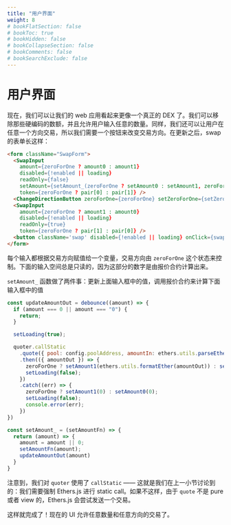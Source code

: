 ```yaml
---
title: "用户界面"
weight: 8
# bookFlatSection: false
# bookToc: true
# bookHidden: false
# bookCollapseSection: false
# bookComments: false
# bookSearchExclude: false
---
```


# 用户界面

现在，我们可以让我们的 web 应用看起来更像一个真正的 DEX 了。我们可以移除那些硬编码的数额，并且允许用户输入任意的数量。同样，我们还可以让用户在任意一个方向交易，所以我们需要一个按钮来改变交易方向。在更新之后，swap 的表单长这样：

```html
<form className="SwapForm">
  <SwapInput
    amount={zeroForOne ? amount0 : amount1}
    disabled={!enabled || loading}
    readOnly={false}
    setAmount={setAmount_(zeroForOne ? setAmount0 : setAmount1, zeroForOne)}
    token={zeroForOne ? pair[0] : pair[1]} />
  <ChangeDirectionButton zeroForOne={zeroForOne} setZeroForOne={setZeroForOne} disabled={!enabled || loading} />
  <SwapInput
    amount={zeroForOne ? amount1 : amount0}
    disabled={!enabled || loading}
    readOnly={true}
    token={zeroForOne ? pair[1] : pair[0]} />
  <button className='swap' disabled={!enabled || loading} onClick={swap_}>Swap</button>
</form>
```

每个输入都根据交易方向赋值给一个变量，交易方向由 `zeroForOne` 这个状态来控制。下面的输入空间总是只读的，因为这部分的数字是由报价合约计算出来。

`setAmount_` 函数做了两件事：更新上面输入框中的值，调用报价合约来计算下面输入框中的值

```js
const updateAmountOut = debounce((amount) => {
  if (amount === 0 || amount === "0") {
    return;
  }

  setLoading(true);

  quoter.callStatic
    .quote({ pool: config.poolAddress, amountIn: ethers.utils.parseEther(amount), zeroForOne: zeroForOne })
    .then(({ amountOut }) => {
      zeroForOne ? setAmount1(ethers.utils.formatEther(amountOut)) : setAmount0(ethers.utils.formatEther(amountOut));
      setLoading(false);
    })
    .catch((err) => {
      zeroForOne ? setAmount1(0) : setAmount0(0);
      setLoading(false);
      console.error(err);
    })
})

const setAmount_ = (setAmountFn) => {
  return (amount) => {
    amount = amount || 0;
    setAmountFn(amount);
    updateAmountOut(amount)
  }
}
```

注意到，我们对 `quoter` 使用了 `callStatic` —— 这就是我们在上一小节讨论到的：我们需要强制 Ethers.js 进行 static call。如果不这样，由于 `quote` 不是 pure 或者 view 的，Ethers.js 会尝试发送一个交易。

这样就完成了！现在的 UI 允许任意数量和任意方向的交易了。
